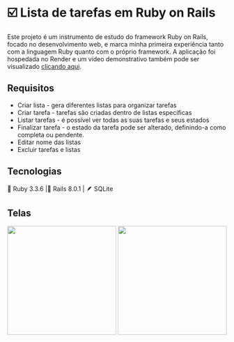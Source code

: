 # ☑️ Lista de tarefas em Ruby on Rails
Este projeto é um instrumento de estudo do framework Ruby on Rails, focado no desenvolvimento web, e marca minha primeira experiência tanto com a linguagem Ruby quanto com o próprio framework. A aplicação foi hospedada no Render e um vídeo demonstrativo também pode ser visualizado <a href="https://drive.google.com/file/d/1g0823gWWUMAm8DrqGnLPTQXCqpUgNl_9/view?usp=sharing">clicando aqui</a>.

## Requisitos
- Criar lista - gera diferentes listas para organizar tarefas
- Criar tarefa - tarefas são criadas dentro de listas específicas
- Listar tarefas - é possível ver todas as suas tarefas e seus estados
- Finalizar tarefa - o estado da tarefa pode ser alterado, definindo-a como completa ou pendente.
- Editar nome das listas
- Excluir tarefas e listas

## Tecnologias
💎 Ruby 3.3.6 |🚆 Rails 8.0.1 | 🪶 SQLite

## Telas

<img src="https://github.com/user-attachments/assets/bdf0e1f7-ee8e-47ee-8c91-d67bff2d9d10" width=250>
<img src="https://github.com/user-attachments/assets/2ff5a9c0-f287-4927-98c4-a4a1d6f71a94" width=250>
